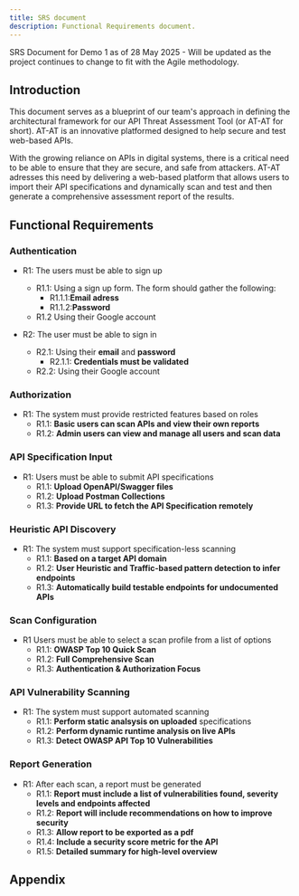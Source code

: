 ```yaml
---
title: SRS document
description: Functional Requirements document.
---
```

SRS Document for Demo 1 as of 28 May 2025 - Will be updated as the project continues to change to fit with the Agile  methodology.

## Introduction

This document serves as a blueprint of our team's approach in defining the architectural framework for our API Threat Assessment Tool (or AT-AT for short). AT-AT is an innovative platformed designed to help secure and test web-based APIs.

With the growing reliance on APIs in digital systems, there is a critical need to be able to ensure that they are secure, and safe from attackers. AT-AT adresses this need by delivering a web-based platform that allows users to import their API specifications and dynamically scan and test and then generate a comprehensive assessment report of the results.

## Functional Requirements
### Authentication 
- R1: The users must be able to sign up
    - R1.1: Using a sign up form. The form should gather the following:
        - R1.1.1:**Email adress**
        - R1.1.2:**Password**
    - R1.2 Using their Google account

- R2: The user must be able to sign in
    - R2.1: Using their **email** and **password**
        - R2.1.1: **Credentials must be validated**
    - R2.2: Using their Google account

### Authorization
- R1: The system must provide restricted features based on roles
    - R1.1: **Basic users can scan APIs and view their own reports**
    - R1.2: **Admin users can view and manage all users and scan data**
    
### API Specification Input
- R1: Users must be able to submit API specifications
    - R1.1: **Upload OpenAPI/Swagger files**
    - R1.2: **Upload Postman Collections**
    - R1.3: **Provide URL to fetch the API Specification remotely**

### Heuristic API Discovery
- R1: The system must support specification-less scanning
    - R1.1: **Based on a target API domain**
    - R1.2: **User Heuristic and Traffic-based pattern detection to infer endpoints**
    - R1.3: **Automatically build testable endpoints for undocumented APIs**

### Scan Configuration
- R1 Users must be able to select a scan profile from a list of options
    - R1.1: **OWASP Top 10 Quick Scan**
    - R1.2: **Full Comprehensive Scan**
    - R1.3: **Authentication & Authorization Focus**

### API Vulnerability Scanning
- R1: The system must support automated scanning
    - R1.1: **Perform static analsysis on uploaded** specifications
    - R1.2: **Perform dynamic runtime analysis on live APIs**
    - R1.3: **Detect OWASP API Top 10 Vulnerabilities**

### Report Generation
- R1: After each scan, a report must be generated
    - R1.1: **Report must include a list of vulnerabilities found, severity levels and endpoints affected**
    - R1.2: **Report will include recommendations on how to improve security**
    - R1.3: **Allow report to be exported as a pdf**
    - R1.4: **Include a security score metric for the API**
    - R1.5: **Detailed summary for high-level overview**


## Appendix